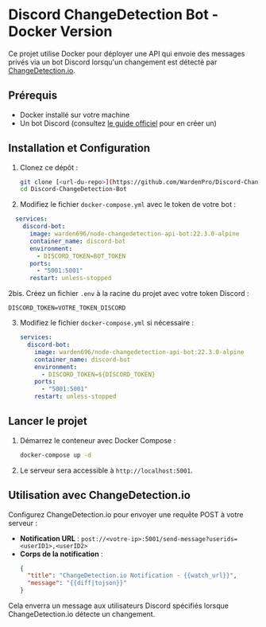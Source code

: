 
# Discord ChangeDetection Bot - Docker Version

Ce projet utilise Docker pour déployer une API qui envoie des messages privés via un bot Discord lorsqu'un changement est détecté par [ChangeDetection.io](https://changedetection.io/).

## Prérequis

- Docker installé sur votre machine
- Un bot Discord (consultez [le guide officiel](https://discord.com/developers/docs/getting-started) pour en créer un)

## Installation et Configuration

1. Clonez ce dépôt :
   ```bash
   git clone [<url-du-repo>](https://github.com/WardenPro/Discord-ChangeDetection-Bot)
   cd Discord-ChangeDetection-Bot
   ```
2. Modifiez le fichier `docker-compose.yml` avec le token de votre bot :
 ```yaml
   services:
     discord-bot:
       image: warden696/node-changedetection-api-bot:22.3.0-alpine
       container_name: discord-bot
       environment:
         - DISCORD_TOKEN=BOT_TOKEN
       ports:
         - "5001:5001"
       restart: unless-stopped
   ```
2bis. Créez un fichier `.env` à la racine du projet avec votre token Discord :
   ```
   DISCORD_TOKEN=VOTRE_TOKEN_DISCORD
   ```

3. Modifiez le fichier `docker-compose.yml` si nécessaire :
   ```yaml
   services:
     discord-bot:
       image: warden696/node-changedetection-api-bot:22.3.0-alpine
       container_name: discord-bot
       environment:
         - DISCORD_TOKEN=${DISCORD_TOKEN}
       ports:
         - "5001:5001"
       restart: unless-stopped
   ```

## Lancer le projet

1. Démarrez le conteneur avec Docker Compose :
   ```bash
   docker-compose up -d
   ```

2. Le serveur sera accessible à `http://localhost:5001`.

## Utilisation avec ChangeDetection.io

Configurez ChangeDetection.io pour envoyer une requête POST à votre serveur :

- **Notification URL** : `post://<votre-ip>:5001/send-message?userids=<userID1>,<userID2>`
- **Corps de la notification** :
  ```json
  {
    "title": "ChangeDetection.io Notification - {{watch_url}}",
    "message": "{{diff|tojson}}"
  }
  ```

Cela enverra un message aux utilisateurs Discord spécifiés lorsque ChangeDetection.io détecte un changement.
